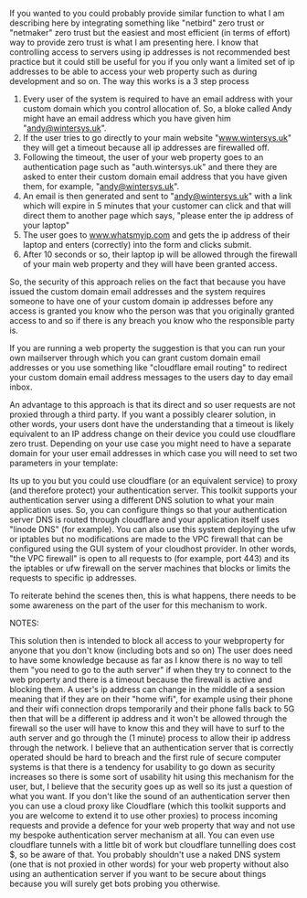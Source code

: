 If you wanted to you could probably provide similar function to what I am describing here by integrating something like "netbird" zero trust or "netmaker" zero trust but the easiest and most efficient (in terms of effort) way to provide zero trust is what I am presenting here. I know that controlling access to servers using ip addresses is not recommended best practice but it could still be useful for you if you only want a limited set of ip addresses to be able to access your web property such as during development and so on. The way this works is a 3 step process

1. Every user of the system is required to have an email address with your custom domain which you control allocation of. So, a bloke called Andy might have an email address which you have given him "andy@wintersys.uk".
2. If the user tries to go directly to your main website "www.wintersys.uk" they will get a timeout because all ip addresses are firewalled off. 
2. Following the timeout, the user of your web property goes to an authentication page such as "auth.wintersys.uk" and there they are asked to enter their custom domain email address that you have given them, for example, "andy@wintersys.uk". 
3. An email is then generated and sent to "andy@wintersys.uk" with a link which will expire in 5 minutes that your customer can click and that will direct them to another page which says, "please enter the ip address of your laptop"
4. The user goes to www.whatsmyip.com and gets the ip address of their laptop and enters (correctly) into the form and clicks submit.
5. After 10 seconds or so, their laptop ip will be allowed through the firewall of your main web property and they will have been granted access.

So, the security of this approach relies on the fact that because you have issued the custom domain email addresses and the system requires someone to have one of your custom domain ip addresses before any access is granted you know who the person was that you originally granted access to and so if there is any breach you know who the responsible party is. 

If you are running a web property the suggestion is that you can run your own mailserver through which you can grant custom domain email addresses or you use  something like "cloudflare email routing" to redirect your custom domain email address messages to the users day to day email inbox. 

An advantage to this approach is that its direct and so user requests are not proxied through a third party. If you want a possibly clearer solution, in other words, your users dont have the understanding that a timeout is likely equivalent to an IP address change on their device you could use cloudflare zero trust. Depending on your use case you might need to have a separate domain for your user email addresses in which case you will need to set two parameters in your template:

Its up to you but you could use cloudflare (or an equivalent service) to proxy (and therefore protect) your authentication server. This toolkit supports your authentication server using a different DNS solution to what your main application uses. So, you can configure things so that your authentication server DNS is routed through  cloudflare and your application itself uses "linode DNS" (for example). You can also use this system deploying the ufw or iptables but no modifications are made to the VPC firewall that can be configured using the GUI system of your cloudhost provider. In other words, "the VPC firewall" is open to all requests to (for example, port 443) and its the iptables or ufw firewall on the server machines that blocks or limits the requests to specific ip addresses. 

To reiterate behind the scenes then, this is what happens, there needs to be some awareness on the part of the user for this mechanism to work.

NOTES:

This solution then is intended to block all access to your webproperty for anyone that you don't know (including bots and so on)
The user does need to have some knowledge because as far as I know there is no way to tell them "you need to go to the auth server" if when they try to connect to the web property and there is a timeout because the firewall is active and blocking them.
A user's ip address can change in the middle of a session meaning that if they are on their "home wifi", for example using their phone and their wifi connection drops temporarily and their phone falls back to 5G then that will be a different ip address and it won't be allowed through the firewall so the user will have to know this and they will have to surf to the auth server and go through the (1 minute) process to allow their ip address through the network.
I believe that an authentication server that is correctly operated should be hard to breach and the first rule of secure computer systems is that there is a tendency for usability to go down as security increases so there is some sort of usability hit using this mechanism for the user, but, I believe that the security goes up as well so its just a question of what you want.
If you don't like the sound of an authentication server then you can use a cloud proxy like Cloudflare (which this toolkit supports and you are welcome to extend it to use other proxies) to process incoming requests and provide a defence for your web property that way and not use my bespoke authentication server mechanism at all. You can even use cloudflare tunnels with a little bit of work but cloudflare tunnelling does cost $, so be aware of that. 
You probably shouldn't use a naked DNS system (one that is not proxied in other words) for your web property without also using an authentication server if you want to be secure about things because you will surely get bots probing you otherwise.

